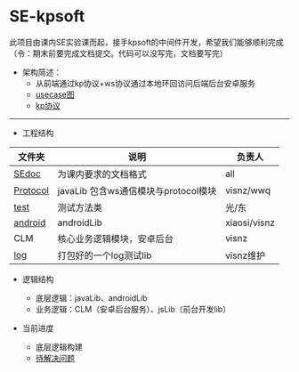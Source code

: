 # SE-kpsoft

此项目由课内SE实验课而起，接手kpsoft的中间件开发，希望我们能够顺利完成
（令：期末前要完成文档提交。代码可以没写完，文档要写完）

- 架构简述：
  - 从前端通过kp协议+ws协议通过本地环回访问后端后台安卓服务
  - [usecase图](./UML/usecase.jpg)
  - [kp协议](./Protocol/ProtocolDescription_Revision.md)

---
- 工程结构

|文件夹|说明|负责人|
|-|-|-|
|[SEdoc](./SEdoc/) |为课内要求的文档格式|all|
|[Protocol](./Protocol/)|javaLib 包含ws通信模块与protocol模块|visnz/wwq|
|[test](./test/)|测试方法类|光/东|
|[android](./android/)|androidLib|xiaosi/visnz|
|CLM|核心业务逻辑模块，安卓后台|visnz|
|[log](./log/)|打包好的一个log测试lib|visnz维护|

- 逻辑结构
  - 底层逻辑：javaLib、androidLib
  - 业务逻辑：CLM（安卓后台服务）、jsLib（前台开发lib）

- 当前进度
  - 底层逻辑构建
  - [待解决问题](./待解决问题.md)

